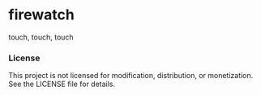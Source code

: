 # firewatch

touch, touch, touch

### License
This project is not licensed for modification, distribution, or monetization. See the LICENSE file for details.
